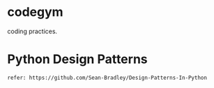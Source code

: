 # codegym
coding practices. 


# Python Design Patterns

	refer: https://github.com/Sean-Bradley/Design-Patterns-In-Python
